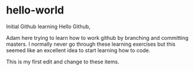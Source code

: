 # hello-world
Initial Github learning
Hello Github,

Adam here trying to learn how to work github by branching and committing masters. I normally never go through these learning exercises but this seemed like an excellent idea to start learning how to code.

This is my first edit and change to these items. 
